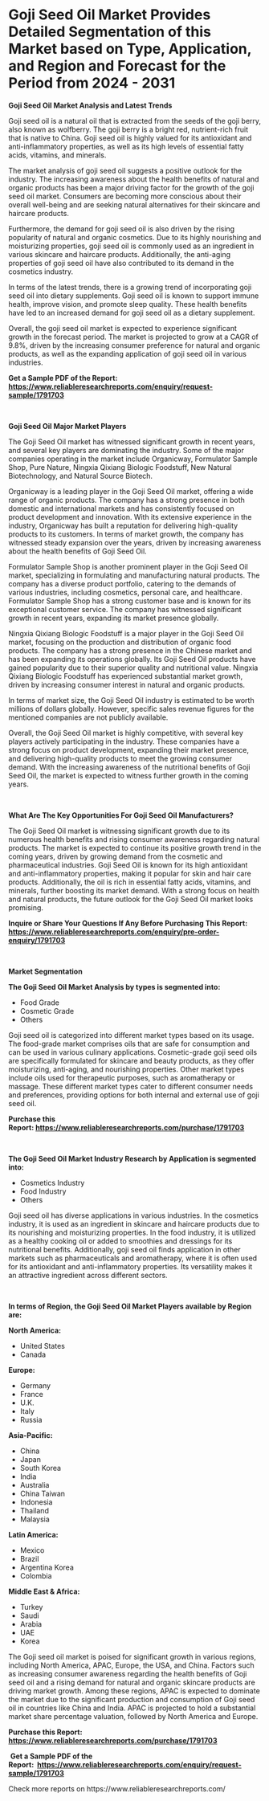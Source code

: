 <p><h1>Goji Seed Oil Market Provides Detailed Segmentation of this Market based on Type, Application, and Region and Forecast for the Period from 2024 - 2031</h1></p><p><strong>Goji Seed Oil Market Analysis and Latest Trends</strong></p>
<p><p>Goji seed oil is a natural oil that is extracted from the seeds of the goji berry, also known as wolfberry. The goji berry is a bright red, nutrient-rich fruit that is native to China. Goji seed oil is highly valued for its antioxidant and anti-inflammatory properties, as well as its high levels of essential fatty acids, vitamins, and minerals.</p><p>The market analysis of goji seed oil suggests a positive outlook for the industry. The increasing awareness about the health benefits of natural and organic products has been a major driving factor for the growth of the goji seed oil market. Consumers are becoming more conscious about their overall well-being and are seeking natural alternatives for their skincare and haircare products.</p><p>Furthermore, the demand for goji seed oil is also driven by the rising popularity of natural and organic cosmetics. Due to its highly nourishing and moisturizing properties, goji seed oil is commonly used as an ingredient in various skincare and haircare products. Additionally, the anti-aging properties of goji seed oil have also contributed to its demand in the cosmetics industry.</p><p>In terms of the latest trends, there is a growing trend of incorporating goji seed oil into dietary supplements. Goji seed oil is known to support immune health, improve vision, and promote sleep quality. These health benefits have led to an increased demand for goji seed oil as a dietary supplement.</p><p>Overall, the goji seed oil market is expected to experience significant growth in the forecast period. The market is projected to grow at a CAGR of 9.8%, driven by the increasing consumer preference for natural and organic products, as well as the expanding application of goji seed oil in various industries.</p></p>
<p><strong>Get a Sample PDF of the Report:&nbsp; <a href="https://www.reliableresearchreports.com/enquiry/request-sample/1791703">https://www.reliableresearchreports.com/enquiry/request-sample/1791703</a></strong></p>
<p>&nbsp;</p>
<p><strong>Goji Seed Oil Major Market Players</strong></p>
<p><p>The Goji Seed Oil market has witnessed significant growth in recent years, and several key players are dominating the industry. Some of the major companies operating in the market include Organicway, Formulator Sample Shop, Pure Nature, Ningxia Qixiang Biologic Foodstuff, New Natural Biotechnology, and Natural Source Biotech.</p><p>Organicway is a leading player in the Goji Seed Oil market, offering a wide range of organic products. The company has a strong presence in both domestic and international markets and has consistently focused on product development and innovation. With its extensive experience in the industry, Organicway has built a reputation for delivering high-quality products to its customers. In terms of market growth, the company has witnessed steady expansion over the years, driven by increasing awareness about the health benefits of Goji Seed Oil.</p><p>Formulator Sample Shop is another prominent player in the Goji Seed Oil market, specializing in formulating and manufacturing natural products. The company has a diverse product portfolio, catering to the demands of various industries, including cosmetics, personal care, and healthcare. Formulator Sample Shop has a strong customer base and is known for its exceptional customer service. The company has witnessed significant growth in recent years, expanding its market presence globally.</p><p>Ningxia Qixiang Biologic Foodstuff is a major player in the Goji Seed Oil market, focusing on the production and distribution of organic food products. The company has a strong presence in the Chinese market and has been expanding its operations globally. Its Goji Seed Oil products have gained popularity due to their superior quality and nutritional value. Ningxia Qixiang Biologic Foodstuff has experienced substantial market growth, driven by increasing consumer interest in natural and organic products.</p><p>In terms of market size, the Goji Seed Oil industry is estimated to be worth millions of dollars globally. However, specific sales revenue figures for the mentioned companies are not publicly available.</p><p>Overall, the Goji Seed Oil market is highly competitive, with several key players actively participating in the industry. These companies have a strong focus on product development, expanding their market presence, and delivering high-quality products to meet the growing consumer demand. With the increasing awareness of the nutritional benefits of Goji Seed Oil, the market is expected to witness further growth in the coming years.</p></p>
<p>&nbsp;</p>
<p><strong>What Are The Key Opportunities For Goji Seed Oil Manufacturers?</strong></p>
<p><p>The Goji Seed Oil market is witnessing significant growth due to its numerous health benefits and rising consumer awareness regarding natural products. The market is expected to continue its positive growth trend in the coming years, driven by growing demand from the cosmetic and pharmaceutical industries. Goji Seed Oil is known for its high antioxidant and anti-inflammatory properties, making it popular for skin and hair care products. Additionally, the oil is rich in essential fatty acids, vitamins, and minerals, further boosting its market demand. With a strong focus on health and natural products, the future outlook for the Goji Seed Oil market looks promising.</p></p>
<p><strong>Inquire or Share Your Questions If Any Before Purchasing This Report: <a href="https://www.reliableresearchreports.com/enquiry/pre-order-enquiry/1791703">https://www.reliableresearchreports.com/enquiry/pre-order-enquiry/1791703</a></strong></p>
<p>&nbsp;</p>
<p><strong>Market Segmentation</strong></p>
<p><strong>The Goji Seed Oil Market Analysis by types is segmented into:</strong></p>
<p><ul><li>Food Grade</li><li>Cosmetic Grade</li><li>Others</li></ul></p>
<p><p>Goji seed oil is categorized into different market types based on its usage. The food-grade market comprises oils that are safe for consumption and can be used in various culinary applications. Cosmetic-grade goji seed oils are specifically formulated for skincare and beauty products, as they offer moisturizing, anti-aging, and nourishing properties. Other market types include oils used for therapeutic purposes, such as aromatherapy or massage. These different market types cater to different consumer needs and preferences, providing options for both internal and external use of goji seed oil.</p></p>
<p><strong>Purchase this Report:&nbsp;<a href="https://www.reliableresearchreports.com/purchase/1791703">https://www.reliableresearchreports.com/purchase/1791703</a></strong></p>
<p>&nbsp;</p>
<p><strong>The Goji Seed Oil Market Industry Research by Application is segmented into:</strong></p>
<p><ul><li>Cosmetics Industry</li><li>Food Industry</li><li>Others</li></ul></p>
<p><p>Goji seed oil has diverse applications in various industries. In the cosmetics industry, it is used as an ingredient in skincare and haircare products due to its nourishing and moisturizing properties. In the food industry, it is utilized as a healthy cooking oil or added to smoothies and dressings for its nutritional benefits. Additionally, goji seed oil finds application in other markets such as pharmaceuticals and aromatherapy, where it is often used for its antioxidant and anti-inflammatory properties. Its versatility makes it an attractive ingredient across different sectors.</p></p>
<p>&nbsp;</p>
<p><strong>In terms of Region, the Goji Seed Oil Market Players available by Region are:</strong></p>
<p>
    <p> <strong> North America: </strong>
        <ul>
            <li>United States</li>
            <li>Canada</li>
        </ul>
        </p> 
    <p> <strong> Europe: </strong>
        <ul>
            <li>Germany</li>
            <li>France</li>
            <li>U.K.</li>
            <li>Italy</li>
            <li>Russia</li>
        </ul>
        </p> 
    <p> <strong> Asia-Pacific: </strong>
        <ul>
            <li>China</li>
            <li>Japan</li>
            <li>South Korea</li>
            <li>India</li>
            <li>Australia</li>
            <li>China Taiwan</li>
            <li>Indonesia</li>
            <li>Thailand</li>
            <li>Malaysia</li>
        </ul>
        </p> 
    <p> <strong> Latin America: </strong>
        <ul>
            <li>Mexico</li>
            <li>Brazil</li>
            <li>Argentina Korea</li>
            <li>Colombia</li>
        </ul>
        </p> 
    <p> <strong> Middle East & Africa: </strong>
        <ul>
            <li>Turkey</li>
            <li>Saudi</li>
            <li>Arabia</li>
            <li>UAE</li>
            <li>Korea</li>
        </ul>
    </p>
    </p>
<p><p>The Goji seed oil market is poised for significant growth in various regions, including North America, APAC, Europe, the USA, and China. Factors such as increasing consumer awareness regarding the health benefits of Goji seed oil and a rising demand for natural and organic skincare products are driving market growth. Among these regions, APAC is expected to dominate the market due to the significant production and consumption of Goji seed oil in countries like China and India. APAC is projected to hold a substantial market share percentage valuation, followed by North America and Europe.</p></p>
<p><strong>Purchase this Report: <a href="https://www.reliableresearchreports.com/purchase/1791703">https://www.reliableresearchreports.com/purchase/1791703</a></strong></p>
<p>&nbsp;<strong>Get a Sample PDF of the Report:&nbsp;&nbsp;<a href="https://www.reliableresearchreports.com/enquiry/request-sample/1791703">https://www.reliableresearchreports.com/enquiry/request-sample/1791703</a></strong></p>
<p><strong></strong></p>
<p>Check more reports on https://www.reliableresearchreports.com/</p>